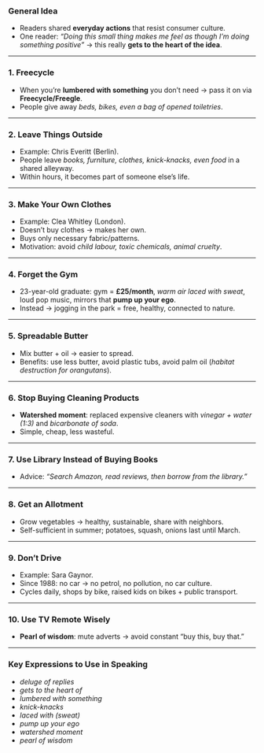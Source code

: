 ### General Idea

- Readers shared **everyday actions** that resist consumer culture.
- One reader: _“Doing this small thing makes me feel as though I’m doing something positive”_ → this really **gets to the heart of the idea**.

---

### 1. Freecycle

- When you’re **lumbered with something** you don’t need → pass it on via **Freecycle/Freegle**.
- People give away _beds, bikes, even a bag of opened toiletries_.

---

### 2. Leave Things Outside

- Example: Chris Everitt (Berlin).
- People leave _books, furniture, clothes, knick-knacks, even food_ in a shared alleyway.
- Within hours, it becomes part of someone else’s life.

---

### 3. Make Your Own Clothes

- Example: Clea Whitley (London).
- Doesn’t buy clothes → makes her own.
- Buys only necessary fabric/patterns.
- Motivation: avoid _child labour, toxic chemicals, animal cruelty_.

---

### 4. Forget the Gym

- 23-year-old graduate: gym = **£25/month**, _warm air laced with sweat_, loud pop music, mirrors that **pump up your ego**.
- Instead → jogging in the park = free, healthy, connected to nature.

---

### 5. Spreadable Butter

- Mix butter + oil → easier to spread.
- Benefits: use less butter, avoid plastic tubs, avoid palm oil (_habitat destruction for orangutans_).

---

### 6. Stop Buying Cleaning Products

- **Watershed moment**: replaced expensive cleaners with _vinegar + water (1:3)_ and _bicarbonate of soda_.
- Simple, cheap, less wasteful.

---

### 7. Use Library Instead of Buying Books

- Advice: _“Search Amazon, read reviews, then borrow from the library.”_

---

### 8. Get an Allotment

- Grow vegetables → healthy, sustainable, share with neighbors.
- Self-sufficient in summer; potatoes, squash, onions last until March.

---

### 9. Don’t Drive

- Example: Sara Gaynor.
- Since 1988: no car → no petrol, no pollution, no car culture.
- Cycles daily, shops by bike, raised kids on bikes + public transport.

---

### 10. Use TV Remote Wisely

- **Pearl of wisdom**: mute adverts → avoid constant “buy this, buy that.”

---

### Key Expressions to Use in Speaking

- _deluge of replies_
- _gets to the heart of_
- _lumbered with something_
- _knick-knacks_
- _laced with (sweat)_
- _pump up your ego_
- _watershed moment_
- _pearl of wisdom_